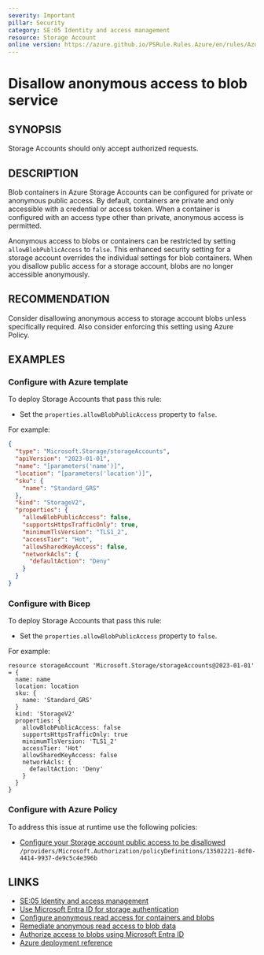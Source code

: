 ```yaml
---
severity: Important
pillar: Security
category: SE:05 Identity and access management
resource: Storage Account
online version: https://azure.github.io/PSRule.Rules.Azure/en/rules/Azure.Storage.BlobPublicAccess/
---
```


# Disallow anonymous access to blob service

## SYNOPSIS

Storage Accounts should only accept authorized requests.

## DESCRIPTION

Blob containers in Azure Storage Accounts can be configured for private or anonymous public access.
By default, containers are private and only accessible with a credential or access token.
When a container is configured with an access type other than private, anonymous access is permitted.

Anonymous access to blobs or containers can be restricted by setting `allowBlobPublicAccess` to `false`.
This enhanced security setting for a storage account overrides the individual settings for blob containers.
When you disallow public access for a storage account, blobs are no longer accessible anonymously.

## RECOMMENDATION

Consider disallowing anonymous access to storage account blobs unless specifically required.
Also consider enforcing this setting using Azure Policy.

## EXAMPLES

### Configure with Azure template

To deploy Storage Accounts that pass this rule:

- Set the `properties.allowBlobPublicAccess` property to `false`.

For example:

```json
{
  "type": "Microsoft.Storage/storageAccounts",
  "apiVersion": "2023-01-01",
  "name": "[parameters('name')]",
  "location": "[parameters('location')]",
  "sku": {
    "name": "Standard_GRS"
  },
  "kind": "StorageV2",
  "properties": {
    "allowBlobPublicAccess": false,
    "supportsHttpsTrafficOnly": true,
    "minimumTlsVersion": "TLS1_2",
    "accessTier": "Hot",
    "allowSharedKeyAccess": false,
    "networkAcls": {
      "defaultAction": "Deny"
    }
  }
}
```

### Configure with Bicep

To deploy Storage Accounts that pass this rule:

- Set the `properties.allowBlobPublicAccess` property to `false`.

For example:

```bicep
resource storageAccount 'Microsoft.Storage/storageAccounts@2023-01-01' = {
  name: name
  location: location
  sku: {
    name: 'Standard_GRS'
  }
  kind: 'StorageV2'
  properties: {
    allowBlobPublicAccess: false
    supportsHttpsTrafficOnly: true
    minimumTlsVersion: 'TLS1_2'
    accessTier: 'Hot'
    allowSharedKeyAccess: false
    networkAcls: {
      defaultAction: 'Deny'
    }
  }
}
```

### Configure with Azure Policy

To address this issue at runtime use the following policies:

- [Configure your Storage account public access to be disallowed](https://github.com/Azure/azure-policy/blob/master/built-in-policies/policyDefinitions/Storage/StorageAccountDisablePublicBlobAccess_Modify.json)
  `/providers/Microsoft.Authorization/policyDefinitions/13502221-8df0-4414-9937-de9c5c4e396b`

## LINKS

- [SE:05 Identity and access management](https://learn.microsoft.com/azure/well-architected/security/identity-access)
- [Use Microsoft Entra ID for storage authentication](https://learn.microsoft.com/azure/security/fundamentals/identity-management-best-practices#use-microsoft-entra-id-for-storage-authentication)
- [Configure anonymous read access for containers and blobs](https://learn.microsoft.com/azure/storage/blobs/anonymous-read-access-configure)
- [Remediate anonymous read access to blob data](https://learn.microsoft.com/azure/storage/blobs/anonymous-read-access-prevent)
- [Authorize access to blobs using Microsoft Entra ID](https://learn.microsoft.com/azure/storage/blobs/authorize-access-azure-active-directory)
- [Azure deployment reference](https://learn.microsoft.com/azure/templates/microsoft.storage/storageaccounts)

